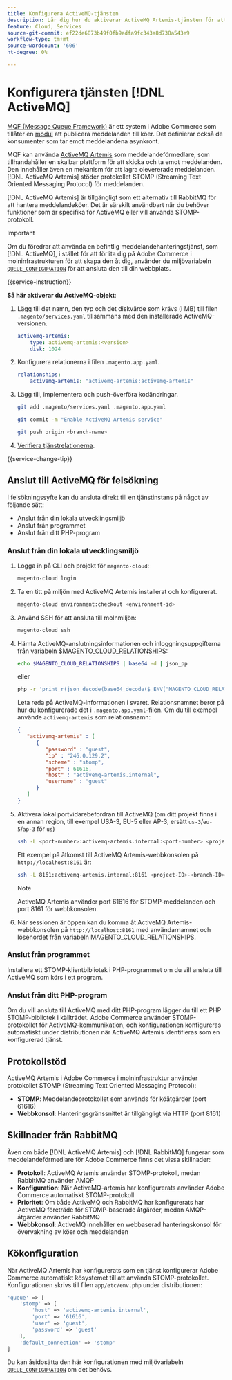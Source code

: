 ```yaml
---
title: Konfigurera ActiveMQ-tjänsten
description: Lär dig hur du aktiverar ActiveMQ Artemis-tjänsten för att hantera meddelandeköer för Adobe Commerce i molninfrastruktur.
feature: Cloud, Services
source-git-commit: ef22de6873b49f0fb9adfa9fc343a8d738a543e9
workflow-type: tm+mt
source-wordcount: '606'
ht-degree: 0%

---
```


# Konfigurera tjänsten [!DNL ActiveMQ]

[MQF (Message Queue Framework)](https://experienceleague.adobe.com/docs/commerce-operations/configuration-guide/message-queues/message-queue-framework.html) är ett system i Adobe Commerce som tillåter en [modul](https://experienceleague.adobe.com/en/docs/commerce-operations/implementation-playbook/glossary#module) att publicera meddelanden till köer. Det definierar också de konsumenter som tar emot meddelandena asynkront.

MQF kan använda [ActiveMQ Artemis](https://activemq.apache.org/components/artemis/) som meddelandeförmedlare, som tillhandahåller en skalbar plattform för att skicka och ta emot meddelanden. Den innehåller även en mekanism för att lagra olevererade meddelanden. [!DNL ActiveMQ Artemis] stöder protokollet STOMP (Streaming Text Oriented Messaging Protocol) för meddelanden.

[!DNL ActiveMQ Artemis] är tillgängligt som ett alternativ till RabbitMQ för att hantera meddelandeköer. Det är särskilt användbart när du behöver funktioner som är specifika för ActiveMQ eller vill använda STOMP-protokoll.

>[!IMPORTANT]
>
>Om du föredrar att använda en befintlig meddelandehanteringstjänst, som [!DNL ActiveMQ], i stället för att förlita dig på Adobe Commerce i molninfrastrukturen för att skapa den åt dig, använder du miljövariabeln [`QUEUE_CONFIGURATION`](../environment/variables-deploy.md#queue_configuration) för att ansluta den till din webbplats.

{{service-instruction}}

**Så här aktiverar du ActiveMQ-objekt**:

1. Lägg till det namn, den typ och det diskvärde som krävs (i MB) till filen `.magento/services.yaml` tillsammans med den installerade ActiveMQ-versionen.

   ```yaml
   activemq-artemis:
       type: activemq-artemis:<version>
       disk: 1024
   ```

1. Konfigurera relationerna i filen `.magento.app.yaml`.

   ```yaml
   relationships:
       activemq-artemis: "activemq-artemis:activemq-artemis"
   ```

1. Lägg till, implementera och push-överföra kodändringar.

   ```bash
   git add .magento/services.yaml .magento.app.yaml
   ```

   ```bash
   git commit -m "Enable ActiveMQ Artemis service"
   ```

   ```bash
   git push origin <branch-name>
   ```

1. [Verifiera tjänstrelationerna](services-yaml.md#service-relationships).

{{service-change-tip}}

## Anslut till ActiveMQ för felsökning

I felsökningssyfte kan du ansluta direkt till en tjänstinstans på något av följande sätt:

- Anslut från din lokala utvecklingsmiljö
- Anslut från programmet
- Anslut från ditt PHP-program

### Anslut från din lokala utvecklingsmiljö

1. Logga in på CLI och projekt för `magento-cloud`:

   ```bash
   magento-cloud login
   ```

1. Ta en titt på miljön med ActiveMQ Artemis installerat och konfigurerat.

   ```bash
   magento-cloud environment:checkout <environment-id>
   ```

1. Använd SSH för att ansluta till molnmiljön:

   ```bash
   magento-cloud ssh
   ```

1. Hämta ActiveMQ-anslutningsinformationen och inloggningsuppgifterna från variabeln [$MAGENTO_CLOUD_RELATIONSHIPS](../application/properties.md#relationships):

   ```bash
   echo $MAGENTO_CLOUD_RELATIONSHIPS | base64 -d | json_pp
   ```

   eller

   ```bash
   php -r 'print_r(json_decode(base64_decode($_ENV["MAGENTO_CLOUD_RELATIONSHIPS"])));'
   ```

   Leta reda på ActiveMQ-informationen i svaret. Relationsnamnet beror på hur du konfigurerade det i `.magento.app.yaml`-filen. Om du till exempel använde `activemq-artemis` som relationsnamn:

   ```json
   {
      "activemq-artemis" : [
         {
            "password" : "guest",
            "ip" : "246.0.129.2",
            "scheme" : "stomp",
            "port" : 61616,
            "host" : "activemq-artemis.internal",
            "username" : "guest"
         }
      ]
   }
   ```

1. Aktivera lokal portvidarebefordran till ActiveMQ (om ditt projekt finns i en annan region, till exempel USA-3, EU-5 eller AP-3, ersätt ``us-3``/``eu-5``/``ap-3`` för ``us``)

   ```bash
   ssh -L <port-number>:activemq-artemis.internal:<port-number> <project-ID>-<branch-ID>@ssh.us.magentosite.cloud
   ```

   Ett exempel på åtkomst till ActiveMQ Artemis-webbkonsolen på `http://localhost:8161` är:

   ```bash
   ssh -L 8161:activemq-artemis.internal:8161 <project-ID>-<branch-ID>@ssh.us.magentosite.cloud
   ```

   >[!NOTE]
   >
   >ActiveMQ Artemis använder port 61616 för STOMP-meddelanden och port 8161 för webbkonsolen.

1. När sessionen är öppen kan du komma åt ActiveMQ Artemis-webbkonsolen på `http://localhost:8161` med användarnamnet och lösenordet från variabeln MAGENTO_CLOUD_RELATIONSHIPS.

### Anslut från programmet

Installera ett STOMP-klientbibliotek i PHP-programmet om du vill ansluta till ActiveMQ som körs i ett program.

### Anslut från ditt PHP-program

Om du vill ansluta till ActiveMQ med ditt PHP-program lägger du till ett PHP STOMP-bibliotek i källträdet. Adobe Commerce använder STOMP-protokollet för ActiveMQ-kommunikation, och konfigurationen konfigureras automatiskt under distributionen när ActiveMQ Artemis identifieras som en konfigurerad tjänst.

## Protokollstöd

ActiveMQ Artemis i Adobe Commerce i molninfrastruktur använder protokollet STOMP (Streaming Text Oriented Messaging Protocol):

- **STOMP**: Meddelandeprotokollet som används för köåtgärder (port 61616)
- **Webbkonsol**: Hanteringsgränssnittet är tillgängligt via HTTP (port 8161)

## Skillnader från RabbitMQ

Även om både [!DNL ActiveMQ Artemis] och [!DNL RabbitMQ] fungerar som meddelandeförmedlare för Adobe Commerce finns det vissa skillnader:

- **Protokoll**: ActiveMQ Artemis använder STOMP-protokoll, medan RabbitMQ använder AMQP
- **Konfiguration**: När ActiveMQ-artemis har konfigurerats använder Adobe Commerce automatiskt STOMP-protokoll
- **Prioritet**: Om både ActiveMQ och RabbitMQ har konfigurerats har ActiveMQ företräde för STOMP-baserade åtgärder, medan AMQP-åtgärder använder RabbitMQ
- **Webbkonsol**: ActiveMQ innehåller en webbaserad hanteringskonsol för övervakning av köer och meddelanden

## Kökonfiguration

När ActiveMQ Artemis har konfigurerats som en tjänst konfigurerar Adobe Commerce automatiskt kösystemet till att använda STOMP-protokollet. Konfigurationen skrivs till filen `app/etc/env.php` under distributionen:

```php
'queue' => [
    'stomp' => [
        'host' => 'activemq-artemis.internal',
        'port' => '61616',
        'user' => 'guest',
        'password' => 'guest'
    ],
    'default_connection' => 'stomp'
]
```

Du kan åsidosätta den här konfigurationen med miljövariabeln [`QUEUE_CONFIGURATION`](../environment/variables-deploy.md#queue_configuration) om det behövs.

